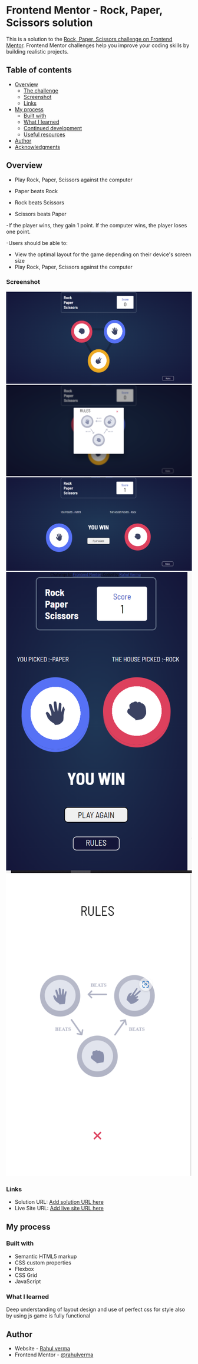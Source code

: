 # Frontend Mentor - Rock, Paper, Scissors solution

This is a solution to the [Rock, Paper, Scissors challenge on Frontend Mentor](https://www.frontendmentor.io/challenges/rock-paper-scissors-game-pTgwgvgH). Frontend Mentor challenges help you improve your coding skills by building realistic projects.

## Table of contents

- [Overview](#overview)
  - [The challenge](#the-challenge)
  - [Screenshot](#screenshot)
  - [Links](#links)
- [My process](#my-process)
  - [Built with](#built-with)
  - [What I learned](#what-i-learned)
  - [Continued development](#continued-development)
  - [Useful resources](#useful-resources)
- [Author](#author)
- [Acknowledgments](#acknowledgments)

## Overview

- Play Rock, Paper, Scissors against the computer

- Paper beats Rock
- Rock beats Scissors
- Scissors beats Paper

-If the player wins, they gain 1 point. If the computer wins, the player loses one point.

-Users should be able to:

- View the optimal layout for the game depending on their device's screen size
- Play Rock, Paper, Scissors against the computer

### Screenshot

![](<./Screenshot/Screenshot%20(102).png>)
![](<./Screenshot/Screenshot%20(103).png>)
![](<./Screenshot/Screenshot%20(104).png>)
![](<./Screenshot/Screenshot%20(105).png>)
![](<./Screenshot/Screenshot%20(106).png>)

### Links

- Solution URL: [Add solution URL here](https://your-solution-url.com)
- Live Site URL: [Add live site URL here](https://your-live-site-url.com)

## My process

### Built with

- Semantic HTML5 markup
- CSS custom properties
- Flexbox
- CSS Grid
- JavaScript

### What I learned

Deep understanding of layout design and use of perfect css for style
also by using js game is fully functional

## Author

- Website - [Rahul verma](https://www.your-site.com)
- Frontend Mentor - [@rahulverma](https://www.frontendmentor.io/profile/yourusername)
